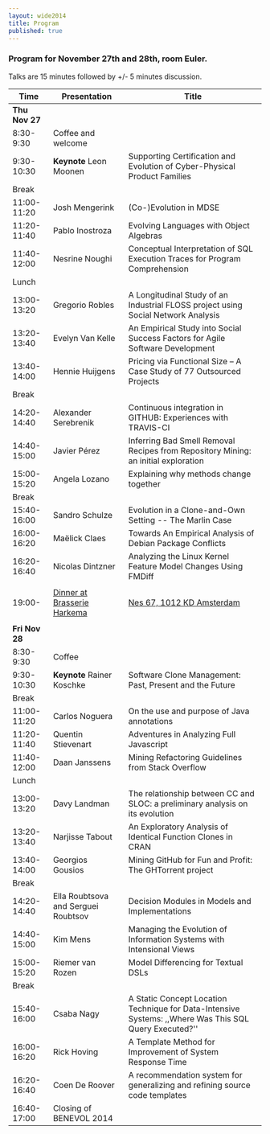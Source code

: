 ```yaml
---
layout: wide2014
title: Program
published: true
---
```

  
### Program for November 27th and 28th, room Euler.
Talks are 15 minutes followed by +/- 5 minutes discussion.

| Time        | Presentation                        | Title                                                                                                  |
|-------------|-------------------------------------|--------------------------------------------------------------------------------------------------------|
| **Thu Nov 27**  |                                     |                                                                                                        |
| 8:30-9:30   | Coffee and welcome                  |                                                                                                        |
| 9:30-10:30  | **Keynote** Leon Moonen             | Supporting Certification and Evolution of Cyber-Physical Product Families                              |
| Break       |                                     |                                                                                                        |
| 11:00-11:20 | Josh Mengerink                      | (Co-)Evolution in MDSE                                                                                 |
| 11:20-11:40 | Pablo Inostroza                     | Evolving Languages with Object Algebras                                                                |
| 11:40-12:00 | Nesrine Noughi                      | Conceptual Interpretation of SQL Execution Traces for Program Comprehension                            |
| Lunch       |                                     |                                                                                                        |
| 13:00-13:20 | Gregorio Robles                     | A Longitudinal Study of an Industrial FLOSS project using Social Network Analysis                      |
| 13:20-13:40 | Evelyn Van Kelle                    | An Empirical Study into Social Success Factors for Agile Software Development                          |
| 13:40-14:00 | Hennie Huijgens                     | Pricing via Functional Size – A Case Study of 77 Outsourced Projects                                   |
| Break       |                                     |                                                                                                        |
| 14:20-14:40 | Alexander Serebrenik                | Continuous integration in GITHUB: Experiences with TRAVIS-CI                                           |
| 14:40-15:00 | Javier Pérez                        | Inferring Bad Smell Removal Recipes from Repository Mining: an initial exploration                     |
| 15:00-15:20 | Angela Lozano                       | Explaining why methods change together                                                                 |
| Break       |                                     |                                                                                                        |
| 15:40-16:00 | Sandro Schulze                      | Evolution in a Clone-and-Own Setting -- The Marlin Case                                                |
| 16:00-16:20 | Maëlick Claes                       | Towards An Empirical Analysis of Debian Package Conflicts                                              |
| 16:20-16:40 | Nicolas Dintzner                    | Analyzing the Linux Kernel Feature Model Changes Using FMDiff                                          |
|             |                                     |                                                                                                        |
| 19:00-      | [Dinner at Brasserie Harkema](http://www.brasserieharkema.nl/) | [Nes 67, 1012 KD Amsterdam](https://www.google.nl/maps/place/Nes+67,+1012+KD+Amsterdam/@52.3702271,4.8935607,17z/data=!3m1!4b1!4m2!3m1!1s0x47c609c092d9ce9d:0x7ec3125128e2ab48)                                                                                                       | 
|             |                                     |                                                                                                        |
| **Fri Nov 28**  |                                     |                                                                                                        |
| 8:30-9:30   | Coffee                              |                                                                                                        |
| 9:30-10:30  | **Keynote** Rainer Koschke          | Software Clone Management: Past, Present and the Future                                                |
| Break       |                                     |                                                                                                        |
| 11:00-11:20 | Carlos Noguera                      | On the use and purpose of Java annotations                                                             |
| 11:20-11:40 | Quentin Stievenart                  | Adventures in Analyzing Full Javascript                                                                |
| 11:40-12:00 | Daan Janssens                       | Mining Refactoring Guidelines from Stack Overflow                                                      |
| Lunch       |                                     |                                                                                                        |
| 13:00-13:20 | Davy Landman                        | The relationship between CC and SLOC: a preliminary analysis on its evolution                          |
| 13:20-13:40 | Narjisse Tabout                     | An Exploratory Analysis of Identical Function Clones in CRAN                                           |
| 13:40-14:00 | Georgios Gousios                    | Mining GitHub for Fun and Profit: The GHTorrent project                                                |
| Break       |                                     |                                                                                                        |
| 14:20-14:40 | Ella Roubtsova and Serguei Roubtsov | Decision Modules in Models and Implementations                                                         |
| 14:40-15:00 | Kim Mens                            | Managing the Evolution of Information Systems with Intensional Views                                   |
| 15:00-15:20 | Riemer van Rozen                    | Model Differencing for Textual DSLs                                                                    |
| Break       |                                     |                                                                                                        |
| 15:40-16:00 | Csaba Nagy                          | A Static Concept Location Technique for Data-Intensive Systems: ,,Where Was This SQL Query Executed?'' |
| 16:00-16:20 | Rick Hoving                         | A Template Method for Improvement of System Response Time                                              |
| 16:20-16:40 | Coen De Roover                      | A recommendation system for generalizing and refining source code templates                            |
| 16:40-17:00 | Closing of BENEVOL 2014             |                                                                                                        |
